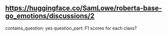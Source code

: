 ## https://huggingface.co/SamLowe/roberta-base-go_emotions/discussions/2

contains_question: yes
question_part: F1 scores for each class?